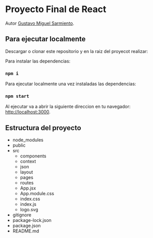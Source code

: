 # Proyecto Final de React

Autor [Gustavo Miguel Sarmiento](https://github.com/gmsm93/PreEntrega2SarmientoM).

## Para ejecutar localmente

Descargar o clonar este repositorio y en la raiz del proyecot realizar:

Para instalar las dependencias:
### `npm i`

Para ejecutar localmente una vez instaladas las dependencias:

### `npm start`

Al ejecutar va a abrir la siguiente direccion en tu navegador: [http://localhost:3000](http://localhost:3000).


## Estructura del proyecto
- node_modules
- public
- src
  - components
  - context
  - json
  - layout
  - pages
  - routes
  - App.jsx
  - App.module.css
  - index.css
  - index.js
  - logo.svg
- gitignore
- package-lock.json
- package.json
- README.md